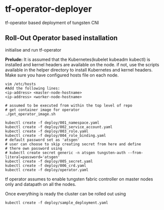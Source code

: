 # tf-operator-deployer
tf-operator based deployment of tungsten CNI

## Roll-Out Operator based installation
initialise and run tf-operator

<b>Prelude:</b> It is assumed that the Kubernetes(kubelet kubeadm kubectl) is installed and kernel headers are available on the node. if not, use the scripts available in the helper directory to install Kubernetes and kernel headers. Make sure you have configured hosts file on each node.

```
vim /etc/hosts
#Add the following lines:
<ip-address> <master-node-hostname>
<ip-address> <worker-node-hostname>
```
```
# assumed to be executed from within the top level of repo
# get container image for operator
./get_operator_image.sh

kubectl create -f deploy/001_namespace.yaml
kubectl create -f deploy/002_service_account.yaml
kubectl create -f deploy/003_role.yaml
kubectl create -f deploy/004_role_binding.yaml
# default password set as 'atsgen'
# user can choose to skip creating secret from here and define
# there own password using
# kubectl create secret generic -n atsgen tungsten-auth --from-literal=password='atsgen'
kubectl create -f deploy/005_secret.yaml
kubectl create -f deploy/006_crd.yaml
kubectl create -f deploy/operator.yaml
```

tf operator assumes to enable tungsten fabric controller on master nodes only and datapath on all the nodes.

Once everything is ready the cluster can be rolled out using
```
kubectl create -f deploy/sample_deployment.yaml
```


